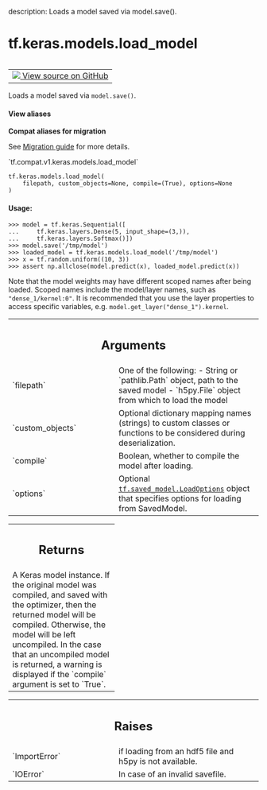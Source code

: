 description: Loads a model saved via model.save().

<div itemscope itemtype="http://developers.google.com/ReferenceObject">
<meta itemprop="name" content="tf.keras.models.load_model" />
<meta itemprop="path" content="Stable" />
</div>

# tf.keras.models.load_model

<!-- Insert buttons and diff -->

<table class="tfo-notebook-buttons tfo-api nocontent" align="left">
<td>
  <a target="_blank" href="https://github.com/tensorflow/tensorflow/blob/r2.4/tensorflow/python/keras/saving/save.py#L160-L216">
    <img src="https://www.tensorflow.org/images/GitHub-Mark-32px.png" />
    View source on GitHub
  </a>
</td>
</table>



Loads a model saved via `model.save()`.

<section class="expandable">
  <h4 class="showalways">View aliases</h4>
  <p>
<b>Compat aliases for migration</b>
<p>See
<a href="https://www.tensorflow.org/guide/migrate">Migration guide</a> for
more details.</p>
<p>`tf.compat.v1.keras.models.load_model`</p>
</p>
</section>

<pre class="devsite-click-to-copy prettyprint lang-py tfo-signature-link">
<code>tf.keras.models.load_model(
    filepath, custom_objects=None, compile=(True), options=None
)
</code></pre>



<!-- Placeholder for "Used in" -->


#### Usage:



```
>>> model = tf.keras.Sequential([
...     tf.keras.layers.Dense(5, input_shape=(3,)),
...     tf.keras.layers.Softmax()])
>>> model.save('/tmp/model')
>>> loaded_model = tf.keras.models.load_model('/tmp/model')
>>> x = tf.random.uniform((10, 3))
>>> assert np.allclose(model.predict(x), loaded_model.predict(x))
```

Note that the model weights may have different scoped names after being
loaded. Scoped names include the model/layer names, such as
`"dense_1/kernel:0"`. It is recommended that you use the layer properties to
access specific variables, e.g. `model.get_layer("dense_1").kernel`.

<!-- Tabular view -->
 <table class="responsive fixed orange">
<colgroup><col width="214px"><col></colgroup>
<tr><th colspan="2"><h2 class="add-link">Arguments</h2></th></tr>

<tr>
<td>
`filepath`
</td>
<td>
One of the following:
- String or `pathlib.Path` object, path to the saved model
- `h5py.File` object from which to load the model
</td>
</tr><tr>
<td>
`custom_objects`
</td>
<td>
Optional dictionary mapping names
(strings) to custom classes or functions to be
considered during deserialization.
</td>
</tr><tr>
<td>
`compile`
</td>
<td>
Boolean, whether to compile the model
after loading.
</td>
</tr><tr>
<td>
`options`
</td>
<td>
Optional <a href="../../../tf/saved_model/LoadOptions.md"><code>tf.saved_model.LoadOptions</code></a> object that specifies
options for loading from SavedModel.
</td>
</tr>
</table>



<!-- Tabular view -->
 <table class="responsive fixed orange">
<colgroup><col width="214px"><col></colgroup>
<tr><th colspan="2"><h2 class="add-link">Returns</h2></th></tr>
<tr class="alt">
<td colspan="2">
A Keras model instance. If the original model was compiled, and saved with
the optimizer, then the returned model will be compiled. Otherwise, the
model will be left uncompiled. In the case that an uncompiled model is
returned, a warning is displayed if the `compile` argument is set to
`True`.
</td>
</tr>

</table>



<!-- Tabular view -->
 <table class="responsive fixed orange">
<colgroup><col width="214px"><col></colgroup>
<tr><th colspan="2"><h2 class="add-link">Raises</h2></th></tr>

<tr>
<td>
`ImportError`
</td>
<td>
if loading from an hdf5 file and h5py is not available.
</td>
</tr><tr>
<td>
`IOError`
</td>
<td>
In case of an invalid savefile.
</td>
</tr>
</table>

